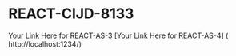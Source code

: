 # REACT-CIJD-8133
[Your Link Here for REACT-AS-3](http://localhost:58199/)
[Your Link Here for REACT-AS-4] ( http://localhost:1234/)
